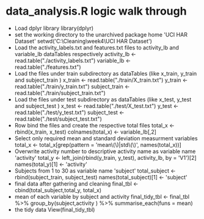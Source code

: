 # data_analysis.R logic walk through
* Load dplyr library
library(dplyr)
* set the working directory to the unarchived package home 'UCI HAR Dataset'
setwd('C:\\Cleaning\\week4\\UCI HAR Dataset\')
* Load the activity_labels.txt and features.txt files to activity_lb and variable_lb dataTables respectively
activity_lb <- read.table("./activity_labels.txt")
variable_lb <- read.table("./features.txt")
* Load the files under train subdirectory as dataTables (like x_train, y_train and subject_train ) 
x_train <- read.table("./train/X_train.txt")
y_train <- read.table("./train/y_train.txt")
subject_train <- read.table("./train/subject_train.txt")
* Load the files under test subdirectory as dataTables (like x_test, y_test and subject_test )
x_test <- read.table("./test/X_test.txt")
y_test <- read.table("./test/y_test.txt")
subject_test <- read.table("./test/subject_test.txt")
* Row bind the files and create the respective total files
total_x <- rbind(x_train, x_test)
colnames(total_x) <- variable_lb[,2]
* Select only required mean and standard deviation measurment variables
total_x <- total_x[grep(pattern = 'mean\\(\\)|std\\(\\)', names(total_x))]
* Overwrite activity number to descriptive activity name as variable name 'activity'
total_y <- left_join(rbind(y_train, y_test), activity_lb, by = 'V1')[2]
names(total_y)[1] <- 'activity'
* Subjects from 1 to 30 as variable name 'subject'
total_subject <- rbind(subject_train, subject_test)
names(total_subject)[1] <- 'subject'
* final data after gathering and cleaning
final_tbl <- cbind(total_subject,total_y, total_x)
* mean of each variable by subject and activity
final_tidy_tbl <- final_tbl %>% group_by(subject,activity ) %>% summarise_each(funs = mean)
* the tidy data
View(final_tidy_tbl)
